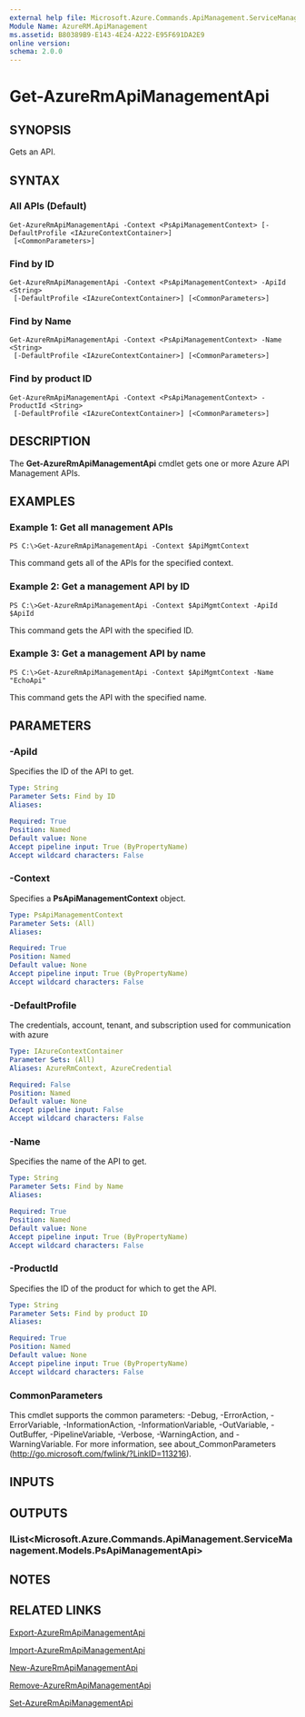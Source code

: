 ```yaml
---
external help file: Microsoft.Azure.Commands.ApiManagement.ServiceManagement.dll-Help.xml
Module Name: AzureRM.ApiManagement
ms.assetid: B80389B9-E143-4E24-A222-E95F691DA2E9
online version: 
schema: 2.0.0
---
```


# Get-AzureRmApiManagementApi

## SYNOPSIS
Gets an API.

## SYNTAX

### All APIs (Default)
```
Get-AzureRmApiManagementApi -Context <PsApiManagementContext> [-DefaultProfile <IAzureContextContainer>]
 [<CommonParameters>]
```

### Find by ID
```
Get-AzureRmApiManagementApi -Context <PsApiManagementContext> -ApiId <String>
 [-DefaultProfile <IAzureContextContainer>] [<CommonParameters>]
```

### Find by Name
```
Get-AzureRmApiManagementApi -Context <PsApiManagementContext> -Name <String>
 [-DefaultProfile <IAzureContextContainer>] [<CommonParameters>]
```

### Find by product ID
```
Get-AzureRmApiManagementApi -Context <PsApiManagementContext> -ProductId <String>
 [-DefaultProfile <IAzureContextContainer>] [<CommonParameters>]
```

## DESCRIPTION
The **Get-AzureRmApiManagementApi** cmdlet gets one or more Azure API Management APIs.

## EXAMPLES

### Example 1: Get all management APIs
```
PS C:\>Get-AzureRmApiManagementApi -Context $ApiMgmtContext
```

This command gets all of the APIs for the specified context.

### Example 2: Get a management API by ID
```
PS C:\>Get-AzureRmApiManagementApi -Context $ApiMgmtContext -ApiId $ApiId
```

This command gets the API with the specified ID.

### Example 3: Get a management API by name
```
PS C:\>Get-AzureRmApiManagementApi -Context $ApiMgmtContext -Name "EchoApi"
```

This command gets the API with the specified name.

## PARAMETERS

### -ApiId
Specifies the ID of the API to get.

```yaml
Type: String
Parameter Sets: Find by ID
Aliases: 

Required: True
Position: Named
Default value: None
Accept pipeline input: True (ByPropertyName)
Accept wildcard characters: False
```

### -Context
Specifies a **PsApiManagementContext** object.

```yaml
Type: PsApiManagementContext
Parameter Sets: (All)
Aliases: 

Required: True
Position: Named
Default value: None
Accept pipeline input: True (ByPropertyName)
Accept wildcard characters: False
```

### -DefaultProfile
The credentials, account, tenant, and subscription used for communication with azure

```yaml
Type: IAzureContextContainer
Parameter Sets: (All)
Aliases: AzureRmContext, AzureCredential

Required: False
Position: Named
Default value: None
Accept pipeline input: False
Accept wildcard characters: False
```

### -Name
Specifies the name of the API to get.

```yaml
Type: String
Parameter Sets: Find by Name
Aliases: 

Required: True
Position: Named
Default value: None
Accept pipeline input: True (ByPropertyName)
Accept wildcard characters: False
```

### -ProductId
Specifies the ID of the product for which to get the API.

```yaml
Type: String
Parameter Sets: Find by product ID
Aliases: 

Required: True
Position: Named
Default value: None
Accept pipeline input: True (ByPropertyName)
Accept wildcard characters: False
```

### CommonParameters
This cmdlet supports the common parameters: -Debug, -ErrorAction, -ErrorVariable, -InformationAction, -InformationVariable, -OutVariable, -OutBuffer, -PipelineVariable, -Verbose, -WarningAction, and -WarningVariable. For more information, see about_CommonParameters (http://go.microsoft.com/fwlink/?LinkID=113216).

## INPUTS

## OUTPUTS

### IList<Microsoft.Azure.Commands.ApiManagement.ServiceManagement.Models.PsApiManagementApi>

## NOTES

## RELATED LINKS

[Export-AzureRmApiManagementApi](./Export-AzureRmApiManagementApi.md)

[Import-AzureRmApiManagementApi](./Import-AzureRmApiManagementApi.md)

[New-AzureRmApiManagementApi](./New-AzureRmApiManagementApi.md)

[Remove-AzureRmApiManagementApi](./Remove-AzureRmApiManagementApi.md)

[Set-AzureRmApiManagementApi](./Set-AzureRmApiManagementApi.md)


